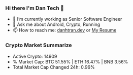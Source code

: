 ### Hi there I'm Dan Tech 👋

- 🔭 I’m currently working as Senior Software Engineer
- 💬 Ask me about Android, Crypto, Running 
- 📫 How to reach me: <a href="https://danhtran.dev" target="_blank">danhtran.dev</a> or <a href="Dan-Resume.pdf" target="_blank">My Resume</a>

### Crypto Market Summarize
- Active Crypto: 14909
- % Market Cap: BTC 51.55% | ETH 16.47% | BNB 3.56%
- Total Market Cap Changed 24h: 0.96%
